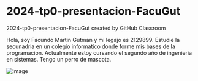 # 2024-tp0-presentacion-FacuGut
2024-tp0-presentacion-FacuGut created by GitHub Classroom




Hola, soy Facundo Martin Gutman y mi legajo es 2129899.
Estudie la secunadria en un colegio informatico donde forme mis bases de la programacion. 
Actualmente estoy cursando el segundo año de ingenieria en sistemas.
Tengo un perro de mascota. 

![image](https://github.com/pdepjm/2024-tp0-presentacion-FacuGut/assets/101258757/6af99749-1cbd-4ee2-90ab-5eadd383dc7d)

